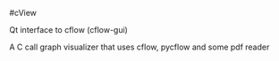 #cView

Qt interface to cflow (cflow-gui)

A C call graph visualizer that uses cflow, pycflow and some pdf reader
